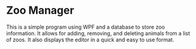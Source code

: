 # Zoo Manager
This is a simple program using WPF and a database to store zoo information. It allows for adding, removing, and deleting animals from a list of zoos. It also displays the editor in a quick and easy to use format.
